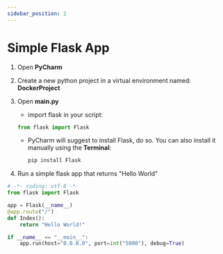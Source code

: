 ```yaml
---
sidebar_position: 2
---
```


# Simple Flask App

1. Open **PyCharm**
2. Create a new python project in a virtual environment named: **DockerProject**
3. Open **main.py**
   - import flask in your script:
    ```py
    from flask import Flask
    ```
   
   - PyCharm will suggest to install Flask, do so.
     You can also install it manually using the **Terminal**:
     ```bash
     pip install Flask
     ```
4. Run a simple flask app that returns "Hello World"

```py title="main.py"
# -*- coding: utf-8 -*-
from flask import Flask

app = Flask(__name__)
@app.route("/")
def Index():
    return "Hello World!"

if __name__ == "__main__":
    app.run(host="0.0.0.0", port=int("5000"), debug=True)
```